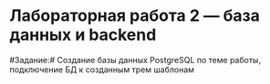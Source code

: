 ﻿# Лабораторная работа 2 — база данных и backend
#Задание:# Создание базы данных PostgreSQL по теме работы, подключение БД к созданным трем шаблонам

